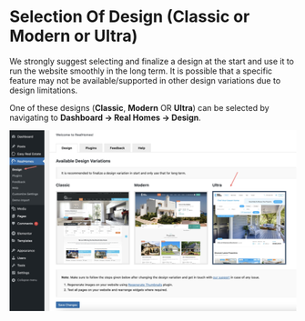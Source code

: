 # Selection Of Design (Classic or Modern or Ultra)

We strongly suggest selecting and finalize a design at the start and use it to run the website smoothly in the long term. It is possible that a specific feature may not be available/supported in other design variations due to design limitations.

One of these designs (**Classic**, **Modern** OR **Ultra**) can be selected by navigating to **Dashboard → Real Homes → Design**.

![Selection Of Design (Classic or Modern)](images/rh-tabs/selection-of-design.jpg)
